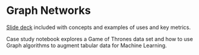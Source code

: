 # Graph Networks

[Slide deck](https://docs.google.com/presentation/d/1WDIE9eCctpeI6KS4Lg4pf6qZAA1zYHyA7HU_DCAWY6g/edit?usp=sharing) included with concepts and examples of uses and key metrics. 

Case study notebook explores a Game of Thrones data set and how to use Graph algorithms to augment tabular data for Machine Learning.
